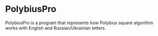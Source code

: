 # PolybiusPro
PolybiusPro is a program that represents how Polybius square algorithm works with English and Russian/Ukrainian letters.
